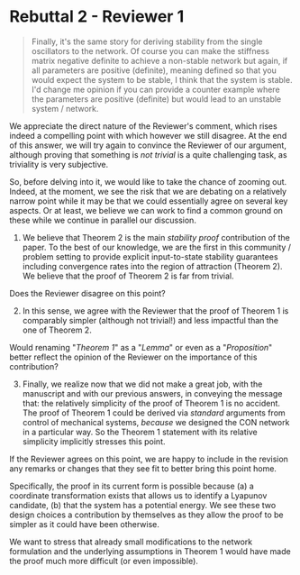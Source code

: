# Rebuttal 2 - Reviewer 1

> Finally, it's the same story for deriving stability from the single oscillators to the network. Of course you can make the stiffness matrix negative definite to achieve a non-stable network but again, if all parameters are positive (definite), meaning defined so that you would expect the system to be stable, I think that the system is stable. I'd change me opinion if you can provide a counter example where the parameters are positive (definite) but would lead to an unstable system / network.

We appreciate the direct nature of the Reviewer's comment, which rises indeed a compelling point with which however we still disagree. At the end of this answer, we will try again to convince the Reviewer of our argument, although proving that something is _not trivial_ is a quite challenging task, as triviality is very subjective.

So, before delving into it, we would like to take the chance of zooming out. Indeed, at the moment, we see the risk that we are debating on a relatively narrow point while it may be that we could essentially agree on several key aspects. Or at least, we believe we can work to find a common ground on these while we continue in parallel our discussion.

1. We believe that Theorem 2 is the main _stability proof_ contribution of the paper. To the best of our knowledge, we are the first in this community / problem setting to provide explicit input-to-state stability guarantees including convergence rates into the region of attraction (Theorem 2). We believe that the proof of Theorem 2 is far from trivial.

Does the Reviewer disagree on this point?

2. In this sense, we agree with the Reviewer that the proof of Theorem 1 is comparably simpler (although not trivial!) and less impactful than the one of Theorem 2.

Would renaming "_Theorem 1_" as a "_Lemma_" or even as a "_Proposition_" better reflect the opinion of the Reviewer on the importance of this contribution?

3. Finally, we realize now that we did not make a great job, with the manuscript and with our previous answers, in conveying the message that: the relatively simplicity of the proof of Theorem 1 is no accident.
The proof of Theorem 1 could be derived via _standard_ arguments from control of mechanical systems, _because_ we designed the CON network in a particular way. So the Theorem 1 statement with its relative simplicity implicitly stresses this point.

If the Reviewer agrees on this point, we are happy to include in the revision any remarks or changes that they see fit to better bring this point home.

Specifically, the proof in its current form is possible because (a) a coordinate transformation exists that allows us to identify a Lyapunov candidate, (b) that the system has a potential energy. We see these two design choices a contribution by themselves as they allow the proof to be simpler as it could have been otherwise.

We want to stress that already small modifications to the network formulation and the underlying assumptions in Theorem 1 would have made the proof much more difficult (or even impossible).
